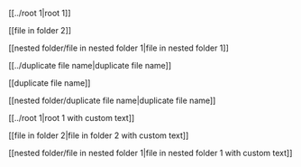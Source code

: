 [[../root 1|root 1]]

[[file in folder 2]]

[[nested folder/file in nested folder 1|file in nested folder 1]]

[[../duplicate file name|duplicate file name]]

[[duplicate file name]]

[[nested folder/duplicate file name|duplicate file name]]

[[../root 1|root 1 with custom text]]

[[file in folder 2|file in folder 2 with custom text]]

[[nested folder/file in nested folder 1|file in nested folder 1 with custom text]]
